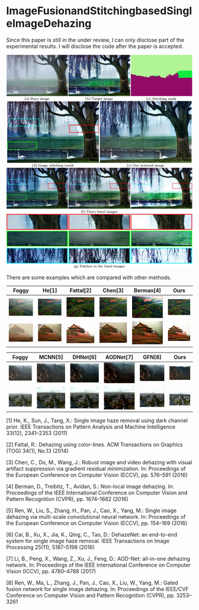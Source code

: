 # ImageFusionandStitchingbasedSingleImageDehazing

Since this paper is still in the under review, I can only disclose part of the experimental results. I will disclose the code after the paper is accepted.

![pic](pic/flowchart.png)



There are some examples which are compared with other methods.

| Foggy | He[1] | Fattal[2] | Chen[3] | Berman[4] |  Ours |
| ----- | ---- | ------ | ---- | ------ |  ---- |
| <img src="pic/1.bmp" width="100" /> | <img src="pic/1_He.bmp" width="100" /> | <img src="pic/1_Fattal.bmp" width="100" /> | <img src="pic/1_Chen.bmp" width="100" /> | <img src="pic/1_Berman.bmp" width="100" /> |  <img src="pic/1_mine.bmp" width="100" /> |
| <img src="pic/2.bmp" width="100" /> | <img src="pic/2_He.bmp" width="100" /> | <img src="pic/2_Fattal.bmp" width="100" /> | <img src="pic/2_Chen.bmp" width="100" /> | <img src="pic/2_Berman.bmp" width="100" /> |  <img src="pic/2_mine.bmp" width="100" /> |


| Foggy | MCNN[5] | DHNet[6] | AODNet[7] | GFN[8] | Ours |
| ---- | ------ | ---- | ------ | ------- | ---- |
| <img src="pic/3.bmp" width="100" /> | <img src="pic/3_Multi-scale-CNN.bmp" width="100" /> | <img src="pic/3_DehazeNet.bmp" width="100" /> | <img src="pic/3_AOD.bmp" width="100" /> | <img src="pic/3_GFN.bmp" width="100" /> | <img src="pic/3_mine.bmp" width="100" /> |
| <img src="pic/4.bmp" width="100" /> | <img src="pic/4_Multi-scale-CNN.bmp" width="100" /> | <img src="pic/4_DehazeNet.bmp" width="100" /> | <img src="pic/4_AOD.bmp" width="100" /> | <img src="pic/4_GFN.bmp" width="100" /> | <img src="pic/4_mine.bmp" width="100" /> |

[1] He, K., Sun, J., Tang, X.: Single image haze removal using dark channel prior. IEEE Transactions on Pattern Analysis and Machine Intelligence 33(12), 2341–2353 (2011)

[2] Fattal, R.: Dehazing using color-lines. ACM Transactions on Graphics (TOG) 34(1), No.13 (2014) 

[3] Chen, C., Do, M., Wang, J.: Robust image and video dehazing with visual artifact suppression via gradient residual minimization. In: Proceedings of the European Conference on Computer Vision (ECCV), pp. 576–591 (2016)

[4] Berman, D., Treibitz, T., Avidan, S.: Non-local image dehazing. In: Proceedings of the IEEE International Conference on Computer Vision and Pattern Recognition (CVPR), pp. 1674–1682 (2016)

[5] Ren, W., Liu, S., Zhang, H., Pan, J., Cao, X., Yang, M.: Single image dehazing via multi-scale convolutional neural network. In: Proceedings of the European Conference on Computer Vision (ECCV), pp. 154–169 (2016) 

[6] Cai, B., Xu, X., Jia, K., Qing, C., Tao, D.: DehazeNet: an end-to-end system for single image haze removal. IEEE Transactions on Image Processing 25(11), 5187–5198 (2016)

[7] Li, B., Peng, X., Wang, Z., Xu, J., Feng, D.: AOD-Net: all-in-one dehazing network. In: Proceedings of the IEEE International Conference on Computer Vision (ICCV), pp. 4780–4788 (2017) 

[8] Ren, W., Ma, L., Zhang, J., Pan, J., Cao, X., Liu, W., Yang, M.: Gated fusion network for single image dehazing. In: Proceedings of the IEEE/CVF Conference on Computer Vision and Pattern Recognition (CVPR), pp. 3253–3261 
